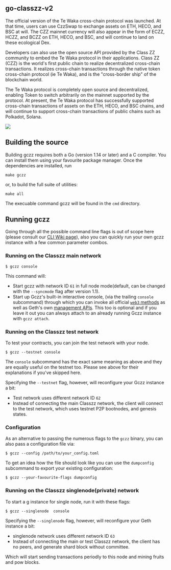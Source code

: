 ## go-classzz-v2

The official version of the Te Waka cross-chain protocol was launched. At that time, users can use CzzSwap to exchange assets on ETH, HECO, and BSC at will. The CZZ mainnet currency will also appear in the form of ECZZ, HCZZ, and BCZZ on ETH, HECO, and BSC, and will continue to land on these ecological Dex.

Developers can also use the open source API provided by the Class ZZ community to embed the Te Waka protocol in their applications. Class ZZ (CZZ) is the world's first public chain to realize decentralized cross-chain transactions. It realizes cross-chain transactions through the native token cross-chain protocol (ie Te Waka), and is the "cross-border ship" of the blockchain world.

The Te Waka protocol is completely open source and decentralized, enabling Token to switch arbitrarily on the mainnet supported by the protocol. At present, the Te Waka protocol has successfully supported cross-chain transactions of assets on the ETH, HECO, and BSC chains, and will continue to support cross-chain transactions of public chains such as Polkadot, Solana.

<a href="https://github.com/classzz/go-classzz-v2/blob/master/COPYING"><img src="https://img.shields.io/badge/license-GPL%20%20Czzchain-lightgrey.svg"></a>

## Building the source

Building gczz requires both a Go (version 1.14 or later) and a C compiler.
You can install them using your favourite package manager.
Once the dependencies are installed, run

    make gczz

or, to build the full suite of utilities:

    make all

The execuable command gczz will be found in the `cmd` directory.

## Running gczz

Going through all the possible command line flags is out of scope here (please consult our
[CLI Wiki page](https://github.com/classzz/go-classzz-v2/wiki/Command-Line-Options)), 
also you can quickly run your own gczz instance with a few common parameter combos.

### Running on the Classzz main network

```
$ gczz console
```

This command will:

 * Start gczz with network ID `61` in full node mode(default, can be changed with the `--syncmode` flag after version 1.1).
 * Start up Gczz's built-in interactive console,
   (via the trailing `console` subcommand) through which you can invoke all official [`web3` methods](https://github.com/classzz/go-classzz-v2/wiki/RPC-API)
   as well as Geth's own [management APIs](https://github.com/classzz/go-classzz-v2/wiki/Management-API).
   This too is optional and if you leave it out you can always attach to an already running Gczz instance
   with `gczz attach`.


### Running on the Classzz test network

To test your contracts, you can join the test network with your node.

```
$ gczz --testnet console
```

The `console` subcommand has the exact same meaning as above and they are equally useful on the
testnet too. Please see above for their explanations if you've skipped here.

Specifying the `--testnet` flag, however, will reconfigure your Gczz instance a bit:

 * Test network uses different network ID `62`
 * Instead of connecting the main Classzz network, the client will connect to the test network, which uses testnet P2P bootnodes,  and genesis states.


### Configuration

As an alternative to passing the numerous flags to the `gczz` binary, you can also pass a configuration file via:

```
$ gczz --config /path/to/your_config.toml
```

To get an idea how the file should look like you can use the `dumpconfig` subcommand to export your existing configuration:

```
$ gczz --your-favourite-flags dumpconfig
```


### Running on the Classzz singlenode(private) network

To start a g
instance for single node,  run it with these flags:

```
$ gczz --singlenode  console
```

Specifying the `--singlenode` flag, however, will reconfigure your Geth instance a bit:

 * singlenode network uses different network ID `63`
 * Instead of connecting the main or test Classzz network, the client has no peers, and generate shard block without committee.

Which will start sending transactions periodly to this node and mining fruits and pow blocks.
